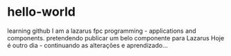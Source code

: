 # hello-world
learning github
I am a lazarus fpc programming - applications and components.
pretendendo publicar um belo componente para Lazarus
Hoje é outro dia - continuando as alterações e aprendizado...
